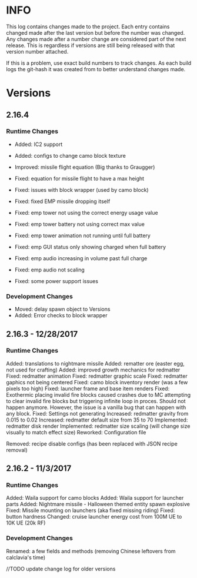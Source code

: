 # INFO
This log contains changes made to the project. Each entry contains changed made after the last version but before the number was changed. Any changes made after a number change are considered part of the next release. This is regardless if versions are still being released with that version number attached. 

If this is a problem, use exact build numbers to track changes. As each build logs the git-hash it was created from to better understand changes made.

# Versions
## 2.16.4
### Runtime Changes
* Added: IC2 support
* Added: configs to change camo block texture

* Improved: missile flight equation (Big thanks to Graugger)

* Fixed: equation for missile flight to have a max height
* Fixed: issues with block wrapper (used by camo block)
* Fixed: fixed EMP missile dropping itself
* Fixed: emp tower not using the correct energy usage value
* Fixed: emp tower battery not using correct max value
* Fixed: emp tower animation not running until full battery
* Fixed: emp GUI status only showing charged when full battery
* Fixed: emp audio increasing in volume past full charge
* Fixed: emp audio not scaling
* Fixed: some power support issues

### Development Changes
* Moved: delay spawn object to Versions
* Added: Error checks to block wrapper

## 2.16.3 - 12/28/2017
### Runtime Changes
Added: translations to nightmare missile
Added: rematter ore (easter egg, not used for crafting)
Added: improved growth mechanics for redmatter
Fixed: redmatter animation
Fixed: redmatter graphic scale
Fixed: redmatter gaphics not being centered
Fixed: camo block inventory render (was a few pixels too high)
Fixed: launcher frame and base item renders
Fixed: Exothermic placing invalid fire blocks
        caused crashes due to MC attempting to clear invalid fire 
        blocks but triggering infinite loop in proces. Should not happen
        anymore. However, the issue is a vanilla bug that can happen with 
        any block.
Fixed: Settings not generating
Increased: redmatter gravity from 0.015 to 0.02
Increased: redmatter default size from 35 to 70
Implemented: redmatter disk render
Implemented: redmatter size scaling (will change size visually to match effect size)
Reworked: Configuration file

Removed: recipe disable configs (has been replaced with JSON recipe removal)

## 2.16.2 - 11/3/2017
### Runtime Changes
Added: Waila support for camo blocks
Added: Waila support for launcher parts
Added: Nightmare missile - Halloween themed entity spawn explosive
Fixed: Missile mounting on launchers (aka fixed missing riding)
Fixed: button hardness
Changed: cruise launcher energy cost from 100M UE to 10K UE (20k RF)

### Development Changes
Renamed: a few fields and methods (removing Chinese leftovers from calclavia's time)

//TODO update change log for older versions
